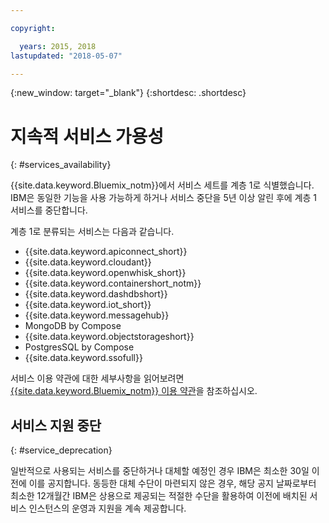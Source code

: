 ```yaml
---

copyright:

  years: 2015, 2018
lastupdated: "2018-05-07"

---
```


{:new_window: target="_blank"}
{:shortdesc: .shortdesc}

# 지속적 서비스 가용성
{: #services_availability}

{{site.data.keyword.Bluemix_notm}}에서 서비스 세트를 계층 1로 식별했습니다. IBM은 동일한 기능을 사용 가능하게 하거나 서비스 중단을 5년 이상 알린 후에 계층 1 서비스를 중단합니다.

계층 1로 분류되는 서비스는 다음과 같습니다.
  * {{site.data.keyword.apiconnect_short}}
  * {{site.data.keyword.cloudant}}
  * {{site.data.keyword.openwhisk_short}}
  * {{site.data.keyword.containershort_notm}}
  * {{site.data.keyword.dashdbshort}}
  * {{site.data.keyword.iot_short}}
  * {{site.data.keyword.messagehub}}
  * MongoDB by Compose
  * {{site.data.keyword.objectstorageshort}}
  * PostgresSQL by Compose
  * {{site.data.keyword.ssofull}}

서비스 이용 약관에 대한 세부사항을 읽어보려면 [{{site.data.keyword.Bluemix_notm}} 이용 약관](/docs/overview/terms-of-use/notices.html#terms)을 참조하십시오.

## 서비스 지원 중단
{: #service_deprecation}

일반적으로 사용되는 서비스를 중단하거나 대체할 예정인 경우 IBM은 최소한 30일 이전에 이를 공지합니다. 동등한 대체 수단이 마련되지 않은 경우, 해당 공지 날짜로부터 최소한 12개월간 IBM은 상용으로 제공되는 적절한 수단을 활용하여 이전에 배치된 서비스 인스턴스의 운영과 지원을 계속 제공합니다.
